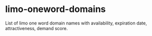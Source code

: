 # limo-oneword-domains
List of limo one word domain names with availability, expiration date, attractiveness, demand score.
